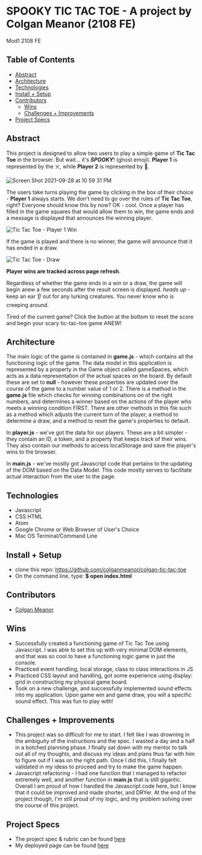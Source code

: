 
# SPOOKY TIC TAC TOE - A project by Colgan Meanor (2108 FE)
Mod1 2108 FE

## Table of Contents
  - [Abstract](#abstract)
  - [Architecture](#architecture)
  - [Technologies](#technologies)
  - [Install + Setup](#set-up)
  - [Contributors](#contributors)
	- [Wins](#wins)
	- [Challenges + Improvements](#challenges-+-Improvements)
  - [Project Specs](#project-specs)

## Abstract
  This project is designed to allow two users to play a simple game of **Tic Tac Toe** in the browser. But wait... it's ***SPOOKY***! (ghost emoji). **Player 1** is represented by the ☠️, while **Player 2** is represented by 🎃.  
  
  ![Screen Shot 2021-09-28 at 10 59 31 PM](https://user-images.githubusercontent.com/87510749/135201077-2debd3ce-1b37-4174-ad05-da2a4aa3ffe1.png)



  The users take turns playing the game by clicking in the box of their choice - **Player 1** always starts. We don't need to go over the rules of **Tic Tac Toe**, right? Everyone should know this by now? OK - cool. Once a player has filled in the game squares that would allow them to win, the game ends and a message is displayed that announces the winning player.
  
  ![Tic Tac Toe - Player 1 Win](https://user-images.githubusercontent.com/87510749/135184073-1fe44cbf-db0c-4c08-9cdf-47fba8d12029.gif)


  If the game is played and there is no winner, the game will announce that it has ended in a draw.
  
  ![Tic Tac Toe - Draw](https://user-images.githubusercontent.com/87510749/135184398-a0d7d4c5-e7dc-4da7-861c-24c0439257ce.gif)


  **Player wins are tracked across page refresh**.

  Regardless of whether the game ends in a win or a draw, the game will begin anew a few seconds after the result screen is displayed.
  *heads up* - keep an ear 👂 out for any lurking creatures. You never know who is creeping around.

  Tired of the current game? Click the button at the bottom to reset the score and begin your scary tic-tac-toe game ANEW!

## Architecture

  The main logic of the game is contained in **game.js** - which contains all the functioning logic of the game. The data model in this application is represented by a property in the Game object called gameSpaces, which acts as a data representation of the actual spaces on the board. By default these are set to **null** - however these properties are updated over the course of the game to a number value of 1 or 2. There is a method in the **game.js** file which checks for winning combinations on of the right numbers, and determines a winner based on the actions of the player who meets a winning condition FIRST. There are other methods in this file such as a method which adjusts the current turn of the player, a method to determine a draw, and a method to reset the game's properties to default.

  In **player.js** - we've got the data for our players. These are a bit simpler - they contain an ID, a token, and a property that keeps track of their wins. They also contain our methods to access localStorage and save the player's wins to the browser.

  In **main.js** - we've mostly got Javascript code that pertains to the updating of the DOM based on the Data Model. This code mostly serves to facilitate actual interaction from the user to the page.

## Technologies
  - Javascript
  - CSS HTML
  - Atom
  - Google Chrome or Web Browser of User's Choice
  - Mac OS Terminal/Command Line


## Install + Setup
  - clone this repo: https://github.com/colganmeanor/colgan-tic-tac-toe
  - On the command line, type: **$ open index.html**

## Contributors
  - [Colgan Meanor](https://github.com/colganmeanor)

## Wins
  - Successfully created a functioning game of Tic Tac Toe using Javascript. I was able to set this up with very minimal DOM elements, and that was so cool to have a functioning logic game in just the console.
  - Practiced event handling, local storage, class to class interactions in JS
  - Practiced CSS layout and handling, got some experience using display: grid in constructing my physical game board.
  - Took on a new challenge, and successfully implemented sound effects into my application. Upon game win and game draw, you will a specific sound effect. This was fun to play with!

## Challenges + Improvements
 - This project was so difficult for me to start. I felt like I was drowning in the ambiguity of the instructions and the spec. I wasted a day and a half in a botched planning phase. I finally sat down with my mentor to talk out all of my thoughts, and discuss my ideas and plans thus far with him to figure out if I was on the right path. Once I did this, I finally felt validated in my ideas to proceed and try to make the game happen.
 - Javascript refactoring - I had one function that I managed to refactor extremely well, and another function in **main.js** that is still gigantic. Overall I am proud of how I handled the Javascript code here, but I know that it could be improved and made shorter, and DRYer. At the end of the project though, I'm still proud of my logic, and my problem solving over the course of this project.

## Project Specs
  - The project spec & rubric can be found [here](https://frontend.turing.edu/projects/module-1/tic-tac-toe-solo.html)
  - My deployed page can be found [here](https://colganmeanor.github.io/colgan-tic-tac-toe/)
